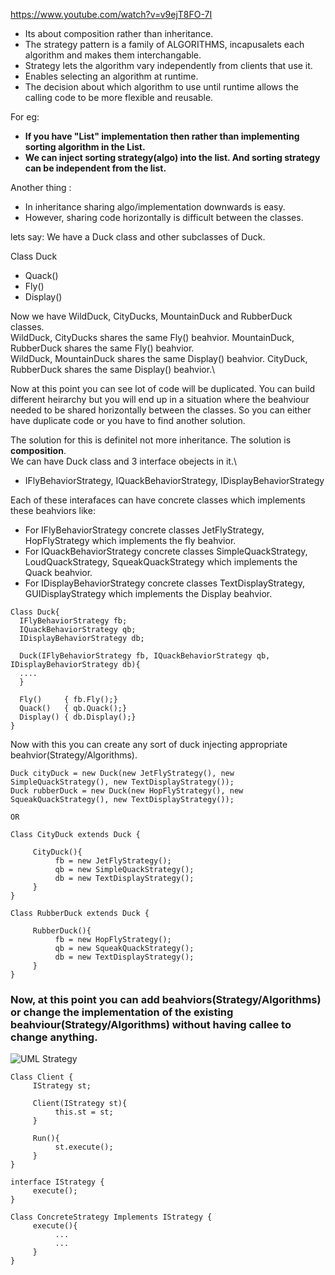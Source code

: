 https://www.youtube.com/watch?v=v9ejT8FO-7I

* Its about composition rather than inheritance. 
* The strategy pattern is a family of ALGORITHMS, incapusalets each algorithm and makes them interchangable. 
* Strategy lets the algorithm vary independently from clients that use it.
* Enables selecting an algorithm at runtime.
* The decision about which algorithm to use until runtime allows the calling code to be more flexible and reusable.

For eg:
* **If you have "List" implementation then rather than implementing sorting algorithm in the List.**
* **We can inject sorting strategy(algo) into the list. And sorting strategy can be independent from the list.**

Another thing : 
* In inheritance sharing algo/implementation downwards is easy. 
* However, sharing code horizontally is difficult between the classes. 
     
lets say:  We have a Duck class and other subclasses of Duck. 

Class Duck
* Quack()
* Fly()
* Display()

Now we have WildDuck, CityDucks, MountainDuck and RubberDuck classes.\
WildDuck, CityDucks shares the same Fly() beahvior. MountainDuck, RubberDuck shares the same Fly() beahvior.\
WildDuck, MountainDuck shares the same Display() beahvior. CityDuck, RubberDuck shares the same Display() beahvior.\

Now at this point you can see lot of code will be duplicated. You can build different heirarchy but you will end up in a situation where the beahviour needed to be 
shared horizontally between the classes. So you can either have duplicate code or you have to find another solution. 


The solution for this is definitel not more inheritance. The solution is **composition**.\
We can have Duck class and 3 interface obejects in it.\
* IFlyBehaviorStrategy, IQuackBehaviorStrategy, IDisplayBehaviorStrategy 

Each of these interafaces can have concrete classes which implements these beahviors like: 
* For IFlyBehaviorStrategy concrete classes JetFlyStrategy, HopFlyStrategy which implements the fly beahvior.
* For IQuackBehaviorStrategy concrete classes SimpleQuackStrategy, LoudQuackStrategy, SqueakQuackStrategy which implements the Quack beahvior.
* For IDisplayBehaviorStrategy concrete classes TextDisplayStrategy, GUIDisplayStrategy which implements the Display beahvior.



```
Class Duck{
  IFlyBehaviorStrategy fb;
  IQuackBehaviorStrategy qb;
  IDisplayBehaviorStrategy db;
  
  Duck(IFlyBehaviorStrategy fb, IQuackBehaviorStrategy qb, IDisplayBehaviorStrategy db){
  ....
  }
  
  Fly()     { fb.Fly();}
  Quack()   { qb.Quack();}
  Display() { db.Display();}
}
```

Now with this you can create any sort of duck injecting appropriate beahvior(Strategy/Algorithms).

```
Duck cityDuck = new Duck(new JetFlyStrategy(), new SimpleQuackStrategy(), new TextDisplayStrategy());
Duck rubberDuck = new Duck(new HopFlyStrategy(), new SqueakQuackStrategy(), new TextDisplayStrategy());

OR 

Class CityDuck extends Duck {
     
     CityDuck(){
          fb = new JetFlyStrategy();
          qb = new SimpleQuackStrategy();
          db = new TextDisplayStrategy();
     }
}

Class RubberDuck extends Duck {
     
     RubberDuck(){
          fb = new HopFlyStrategy();
          qb = new SqueakQuackStrategy();
          db = new TextDisplayStrategy();
     }
}

```

### Now, at this point you can add beahviors(Strategy/Algorithms) or change the implementation of the existing beahviour(Strategy/Algorithms) without having callee to change anything.



![UML Strategy](http://www.programmingwithwolfgang.com/wp-content/uploads/2018/01/Strategy.jpg)
```
Class Client {
     IStrategy st;
     
     Client(IStrategy st){
          this.st = st;
     }
     
     Run(){
          st.execute();
     }    
}
     
interface IStrategy {
     execute();
}

Class ConcreteStrategy Implements IStrategy {
     execute(){
          ...
          ...
     }
}
```

